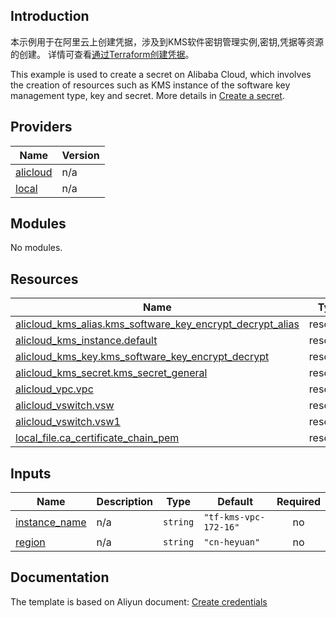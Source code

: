 ## Introduction

<!-- DOCS_DESCRIPTION_CN -->
本示例用于在阿里云上创建凭据，涉及到KMS软件密钥管理实例,密钥,凭据等资源的创建。
详情可查看[通过Terraform创建凭据](https://help.aliyun.com/document_detail/2572881.html)。
<!-- DOCS_DESCRIPTION_CN -->

<!-- DOCS_DESCRIPTION_EN -->
This example is used to create a secret on Alibaba Cloud, which involves the creation of resources such as KMS instance of the software key management type, key and secret.
More details in [Create a secret](https://help.aliyun.com/document_detail/2572881.html).
<!-- DOCS_DESCRIPTION_EN -->

<!-- BEGIN_TF_DOCS -->
## Providers

| Name | Version |
|------|---------|
| <a name="provider_alicloud"></a> [alicloud](#provider\_alicloud) | n/a |
| <a name="provider_local"></a> [local](#provider\_local) | n/a |

## Modules

No modules.

## Resources

| Name | Type |
|------|------|
| [alicloud_kms_alias.kms_software_key_encrypt_decrypt_alias](https://registry.terraform.io/providers/aliyun/alicloud/latest/docs/resources/kms_alias) | resource |
| [alicloud_kms_instance.default](https://registry.terraform.io/providers/aliyun/alicloud/latest/docs/resources/kms_instance) | resource |
| [alicloud_kms_key.kms_software_key_encrypt_decrypt](https://registry.terraform.io/providers/aliyun/alicloud/latest/docs/resources/kms_key) | resource |
| [alicloud_kms_secret.kms_secret_general](https://registry.terraform.io/providers/aliyun/alicloud/latest/docs/resources/kms_secret) | resource |
| [alicloud_vpc.vpc](https://registry.terraform.io/providers/aliyun/alicloud/latest/docs/resources/vpc) | resource |
| [alicloud_vswitch.vsw](https://registry.terraform.io/providers/aliyun/alicloud/latest/docs/resources/vswitch) | resource |
| [alicloud_vswitch.vsw1](https://registry.terraform.io/providers/aliyun/alicloud/latest/docs/resources/vswitch) | resource |
| [local_file.ca_certificate_chain_pem](https://registry.terraform.io/providers/hashicorp/local/latest/docs/resources/file) | resource |

## Inputs

| Name | Description | Type | Default | Required |
|------|-------------|------|---------|:--------:|
| <a name="input_instance_name"></a> [instance\_name](#input\_instance\_name) | n/a | `string` | `"tf-kms-vpc-172-16"` | no |
| <a name="input_region"></a> [region](#input\_region) | n/a | `string` | `"cn-heyuan"` | no |
<!-- END_TF_DOCS -->
## Documentation
<!-- docs-link --> 

The template is based on Aliyun document: [Create credentials](https://help.aliyun.com/document_detail/2572881.html) 

<!-- docs-link --> 